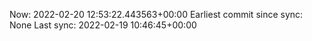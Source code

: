 Now: 2022-02-20 12:53:22.443563+00:00 Earliest commit since sync: None Last sync: 2022-02-19 10:46:45+00:00
